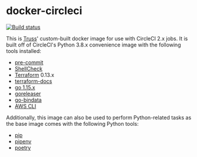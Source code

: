 # docker-circleci

[![Build status](https://img.shields.io/circleci/project/github/trussworks/circleci/master.svg)](https://circleci.com/gh/trussworks/circleci/tree/master)

This is [Truss](https://truss.works/)' custom-built docker image for use with CircleCI 2.x jobs. It is built off of CircleCI's Python 3.8.x convenience image with the following tools installed:

- [pre-commit](http://pre-commit.com/)
- [ShellCheck](https://www.shellcheck.net/)
- [Terraform](https://www.terraform.io/) 0.13.x
- [terraform-docs](https://github.com/segmentio/terraform-docs)
- [go 1.15.x]()
- [goreleaser]()
- [go-bindata]()
- [AWS CLI]()

Additionally, this image can also be used to perform Python-related tasks as the base image comes with the following Python tools:

- [pip](https://pip.pypa.io/en/stable/)
- [pipenv](https://pipenv-fork.readthedocs.io/en/latest/)
- [poetry](https://python-poetry.org/)
